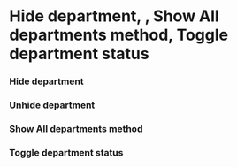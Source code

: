 # Hide department, , Show All departments method, Toggle department status

### Hide department



### Unhide department



### Show All departments method

### Toggle department status



